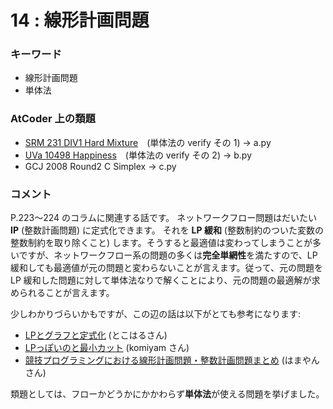 # 14 : 線形計画問題

### キーワード

- 線形計画問題
- 単体法

### AtCoder 上の類題

- [SRM 231 DIV1 Hard Mixture](https://community.topcoder.com/stat?c=problem_statement&pm=3942&rd=6520)　(単体法の verify その 1) -> a.py
- [UVa 10498 Happiness](https://uva.onlinejudge.org/index.php?option=com_onlinejudge&Itemid=8&page=show_problem&problem=1439)　(単体法の verify その 2) -> b.py
- GCJ 2008 Round2 C Simplex -> c.py

### コメント

P.223〜224 のコラムに関連する話です。
ネットワークフロー問題はだいたい **IP** (整数計画問題) に定式化できます。
それを **LP 緩和** (整数制約のついた変数の整数制約を取り除くこと) します。そうすると最適値は変わってしまうことが多いですが、ネットワークフロー系の問題の多くは**完全単網性**を満たすので、LP 緩和しても最適値が元の問題と変わらないことが言えます。従って、元の問題を LP 緩和した問題に対して単体法なりで解くことにより、元の問題の最適解が求められることが言えます。

少しわかりづらいかもですが、この辺の話は以下がとても参考になります:

- [LPとグラフと定式化](http://tokoharu.github.io/tokoharupage/docs/formularization.pdf) (とこはるさん)
- [LPっぽいのと最小カット](http://d.hatena.ne.jp/komiyam/20121208/1354895372) (komiyam さん)
- [競技プログラミングにおける線形計画問題・整数計画問題まとめ](http://hamayanhamayan.hatenablog.jp/entry/2017/05/31/131424) (はまやんさん)

類題としては、フローかどうかにかかわらず**単体法**が使える問題を挙げました。